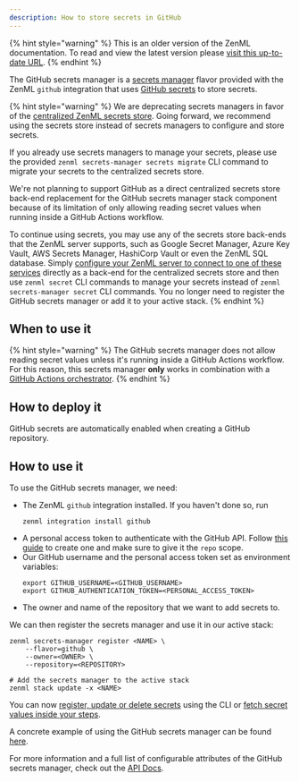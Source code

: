 ```yaml
---
description: How to store secrets in GitHub
---
```


{% hint style="warning" %}
This is an older version of the ZenML documentation. To read and view the latest version please [visit this up-to-date URL](https://docs.zenml.io).
{% endhint %}


The GitHub secrets manager is a [secrets manager](./secrets-managers.md) flavor 
provided with the ZenML `github` integration that uses 
[GitHub secrets](https://docs.github.com/en/actions/security-guides/encrypted-secrets)
to store secrets.

{% hint style="warning" %}
We are deprecating secrets managers in favor of the
[centralized ZenML secrets store](../../advanced-guide/practical/secrets-management.md#centralized-secrets-store).
Going forward, we recommend using the secrets store instead of secrets managers
to configure and store secrets.

If you already use secrets managers to manage your secrets, please use the
provided `zenml secrets-manager secrets migrate` CLI command to migrate your
secrets to the centralized secrets store.

We're not planning to support GitHub as a direct centralized secrets store
back-end replacement for the GitHub secrets manager stack component because
of its limitation of only allowing reading secret values when running
inside a GitHub Actions workflow.

To continue using secrets, you may use any of the secrets store back-ends
that the ZenML server supports, such as Google Secret Manager, Azure Key Vault, AWS
Secrets Manager, HashiCorp Vault or even the ZenML SQL database. Simply
[configure your ZenML server to connect to one of these services](../../getting-started/deploying-zenml/deploying-zenml.md) directly as a back-end for the centralized secrets store and
then use `zenml secret` CLI commands to manage your secrets instead of
`zenml secrets-manager secret` CLI commands. You no longer need to register
the GitHub secrets manager or add it to your active stack.
{% endhint %}

## When to use it

{% hint style="warning" %}
The GitHub secrets manager does not allow reading secret values unless it's 
running inside a GitHub Actions workflow. For this reason, this secrets 
manager **only** works in combination with a [GitHub Actions orchestrator](../orchestrators/github.md).
{% endhint %}

## How to deploy it

GitHub secrets are automatically enabled when creating a GitHub repository.

## How to use it

To use the GitHub secrets manager, we need:
* The ZenML `github` integration installed. If you haven't done so, run 
    ```shell
    zenml integration install github
    ```
* A personal access token to authenticate with the GitHub API. Follow
[this guide](https://docs.github.com/en/authentication/keeping-your-account-and-data-secure/creating-a-personal-access-token)
to create one and make sure to give it the `repo` scope.
* Our GitHub username and the personal access token set as environment variables:
    ```shell
    export GITHUB_USERNAME=<GITHUB_USERNAME>
    export GITHUB_AUTHENTICATION_TOKEN=<PERSONAL_ACCESS_TOKEN>
    ```
* The owner and name of the repository that we want to add secrets to.

We can then register the secrets manager and use it in our active stack:
```shell
zenml secrets-manager register <NAME> \
    --flavor=github \
    --owner=<OWNER> \
    --repository=<REPOSITORY>

# Add the secrets manager to the active stack
zenml stack update -x <NAME>
```

You can now [register, update or delete secrets](./secrets-managers.md#in-the-cli) 
using the CLI or [fetch secret values inside your steps](./secrets-managers.md#in-a-zenml-step).

A concrete example of using the GitHub secrets manager can be found 
[here](https://github.com/zenml-io/zenml/tree/main/examples/github_actions_orchestration).

For more information and a full list of configurable attributes of the GitHub 
secrets manager, check out the [API Docs](https://apidocs.zenml.io/latest/integration_code_docs/integrations-github/#zenml.integrations.github.secrets_managers.github_secrets_manager.GitHubSecretsManager).
